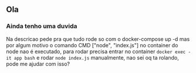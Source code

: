 ## Ola  

### Ainda tenho uma duvida

Na descricao pede pra que tudo rode so com o docker-compose up -d mas por algum motivo o comando CMD ["node", "index.js"] no container do node nao é executado, para rodar precisa entrar no container `docker exec -it app bash` e rodar `node index.js` manualmente, nao sei oq ta rolando, pode me ajudar com isso?